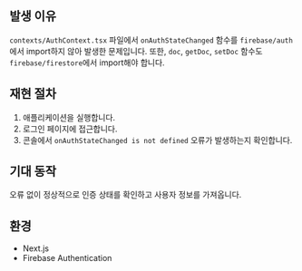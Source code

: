 ## 발생 이유
`contexts/AuthContext.tsx` 파일에서 `onAuthStateChanged` 함수를 `firebase/auth`에서 import하지 않아 발생한 문제입니다. 또한, `doc`, `getDoc`, `setDoc` 함수도 `firebase/firestore`에서 import해야 합니다.

## 재현 절차
1. 애플리케이션을 실행합니다.
2. 로그인 페이지에 접근합니다.
3. 콘솔에서 `onAuthStateChanged is not defined` 오류가 발생하는지 확인합니다.

## 기대 동작
오류 없이 정상적으로 인증 상태를 확인하고 사용자 정보를 가져옵니다.

## 환경
- Next.js
- Firebase Authentication